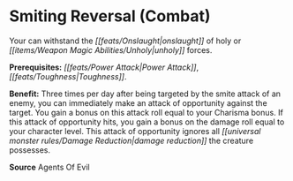 ﻿---
cssclass: [feats]

---
# Smiting Reversal (Combat)

Your can withstand the _[[feats/Onslaught|onslaught]]_ of holy or _[[items/Weapon Magic Abilities/Unholy|unholy]]_ forces.

**Prerequisites:** _[[feats/Power Attack|Power Attack]]_, _[[feats/Toughness|Toughness]]_.

**Benefit:** Three times per day after being targeted by the smite attack of an enemy, you can immediately make an attack of opportunity against the target. You gain a bonus on this attack roll equal to your Charisma bonus. If this attack of opportunity hits, you gain a bonus on the damage roll equal to your character level. This attack of opportunity ignores all _[[universal monster rules/Damage Reduction|damage reduction]]_ the creature possesses.

**Source** Agents Of Evil